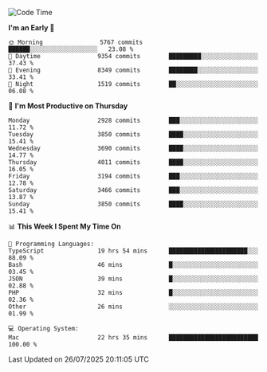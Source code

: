 <!--START_SECTION:waka-->
![Code Time](http://img.shields.io/badge/Code%20Time-5%2C250%20hrs%2012%20mins-blue)

**I'm an Early 🐤** 

```text
🌞 Morning                5767 commits        ██████░░░░░░░░░░░░░░░░░░░   23.08 % 
🌆 Daytime                9354 commits        █████████░░░░░░░░░░░░░░░░   37.43 % 
🌃 Evening                8349 commits        ████████░░░░░░░░░░░░░░░░░   33.41 % 
🌙 Night                  1519 commits        ██░░░░░░░░░░░░░░░░░░░░░░░   06.08 % 
```
📅 **I'm Most Productive on Thursday** 

```text
Monday                   2928 commits        ███░░░░░░░░░░░░░░░░░░░░░░   11.72 % 
Tuesday                  3850 commits        ████░░░░░░░░░░░░░░░░░░░░░   15.41 % 
Wednesday                3690 commits        ████░░░░░░░░░░░░░░░░░░░░░   14.77 % 
Thursday                 4011 commits        ████░░░░░░░░░░░░░░░░░░░░░   16.05 % 
Friday                   3194 commits        ███░░░░░░░░░░░░░░░░░░░░░░   12.78 % 
Saturday                 3466 commits        ███░░░░░░░░░░░░░░░░░░░░░░   13.87 % 
Sunday                   3850 commits        ████░░░░░░░░░░░░░░░░░░░░░   15.41 % 
```


📊 **This Week I Spent My Time On** 

```text
💬 Programming Languages: 
TypeScript               19 hrs 54 mins      ██████████████████████░░░   88.09 % 
Bash                     46 mins             █░░░░░░░░░░░░░░░░░░░░░░░░   03.45 % 
JSON                     39 mins             █░░░░░░░░░░░░░░░░░░░░░░░░   02.88 % 
PHP                      32 mins             █░░░░░░░░░░░░░░░░░░░░░░░░   02.36 % 
Other                    26 mins             ░░░░░░░░░░░░░░░░░░░░░░░░░   01.99 % 

💻 Operating System: 
Mac                      22 hrs 35 mins      █████████████████████████   100.00 % 
```


 Last Updated on 26/07/2025 20:11:05 UTC
<!--END_SECTION:waka-->
